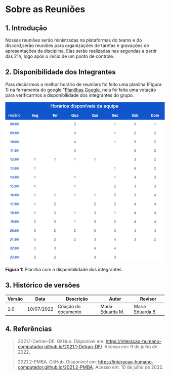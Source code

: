 # Sobre as Reuniões

## 1. Introdução

Nossas reuniões serão ministradas na plataformas do teams e do discord,serão reuniões para organizações de tarefas e gravações de apresentações da disciplina. Elas serão realizadas nas segundas a partir das 21h, logo após o início de um ponto de controle.

## 2. Disponibilidade dos Integrantes 

Para decidirmos o melhor horário de reuniões foi feito uma planilha (Figura 1) na ferramenta do google "[Planilhas Google](https://docs.google.com/spreadsheets/d/1A4q_Jb_ozoCNdBTl0wpBPf6cTzWlvqTAGVMpYUAoils/edit?usp=sharing), nela foi feita uma votação para verificarmos a disponibilidade dos integrantes do grupo.

![Grade h](../images/2022-07-10.png)

**Figura 1:** Planilha com a disponibilidade dos integrantes.

## 3. Histórico de versões

| Versão | Data       | Descrição             | Autor           | Revisor |
| ------ | ---------- | --------------------- | ------------    |---------|
| 1.0    | 10/07/2022 | Criação do documento  | Maria Eduarda M. | Maria Eduarda B. |

## 4. Referências 

>2021.1-Detran-DF. GitHub. Disponível em: https://interacao-humano-computador.github.io/2021.1-Detran-DF/. Acesso em: 9 de julho de 2022.

>2021.2-PMBA. GitHub. Disponível em: https://interacao-humano-computador.github.io/2021.2-PMBA. Acesso em: 10 de julho de 2022.

